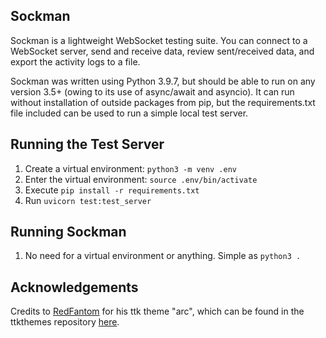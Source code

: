 Sockman
-------

Sockman is a lightweight WebSocket testing suite. You can connect to a WebSocket server,
send and receive data, review sent/received data, and export the activity logs to a file.

Sockman was written using Python 3.9.7, but should be able to run on any version 3.5+ (owing
to its use of async/await and asyncio). It can run without installation of outside packages
from pip, but the requirements.txt file included can be used to run a simple local test server.

Running the Test Server
-----------------------

1. Create a virtual environment: `python3 -m venv .env`
2. Enter the virtual environment: `source .env/bin/activate`
3. Execute `pip install -r requirements.txt`
4. Run `uvicorn test:test_server`

Running Sockman
---------------

1. No need for a virtual environment or anything. Simple as `python3 .`

Acknowledgements
----------------

Credits to [RedFantom](https://github.com/RedFantom) for his ttk theme "arc", which can be found in the
ttkthemes repository [here](https://github.com/TkinterEP/ttkthemes/).